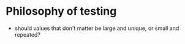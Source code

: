 # Philosophy of testing

- should values that don't matter be large and unique, or small and repeated?
